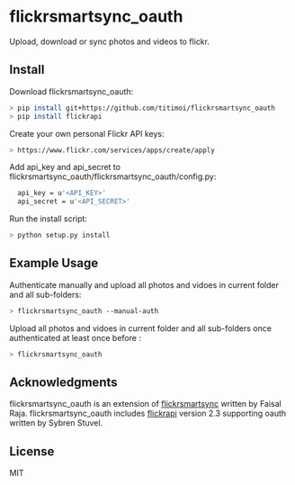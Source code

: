 # flickrsmartsync_oauth

Upload, download or sync photos and videos to flickr.

## Install

Download flickrsmartsync_oauth:

```sh
> pip install git+https://github.com/titimoi/flickrsmartsync_oauth
> pip install flickrapi
```

Create your own personal Flickr API keys:
```sh
> https://www.flickr.com/services/apps/create/apply
```

Add api_key and api_secret to flickrsmartsync_oauth/flickrsmartsync_oauth/config.py:
```sh
  api_key = u'<API_KEY>'
  api_secret = u'<API_SECRET>'
```

Run the install script:
```sh
> python setup.py install
```

## Example Usage

Authenticate manually and upload all photos and vidoes in current folder and all sub-folders:
```sh
> flickrsmartsync_oauth --manual-auth
```

Upload all photos and vidoes in current folder and all sub-folders once authenticated at least once before :
```sh
> flickrsmartsync_oauth
```

## Acknowledgments

flickrsmartsync_oauth is an extension of [flickrsmartsync](https://github.com/faisalraja/flickrsmartsync) written by Faisal Raja.
flickrsmartsync_oauth includes [flickrapi](https://github.com/sybrenstuvel/flickrapi) version 2.3 supporting oauth written by Sybren Stuvel.

## License

MIT
